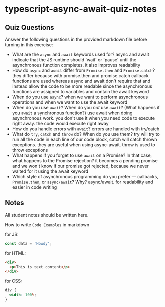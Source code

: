 # typescript-async-await-quiz-notes

## Quiz Questions

Answer the following questions in the provided markdown file before turning in this exercise:

- What are the `async` and `await` keywords used for?
  async and await indicate that the JS runtime should 'wait' or 'pause' until the asynchronous function completes. it also improves readability
- How do `async` and `await` differ from `Promise.then` and `Promise.catch`?
  they differ because with promise.then and promise.catch callback functions are used whereas async and await don't require that and instead allow the code to be more readable since the asynchronous functions are assigned to variables and contain the await keyword
- When do you use `async`?
  when we want to perform asynchronous operations and when we want to use the await keyword
- When do you use `await`? When do you _not_ use `await`? (What happens if you `await` a synchronous function?)
  use await when doing asynchronous work. you don't use it when you need code to execute right away. the code would execute right away
- How do you handle errors with `await`?
  errors are handled with try/catch
- What do `try`, `catch` and `throw` do? When do you use them?
  try will try to run all the code in each line of our code block, catch will catch thrown exceptions. they are useful when using async-await. throw is used to throw exceptions
- What happens if you forget to use `await` on a Promise? In that case, what happens to the Promise rejection?
  it becomes a pending promise and we won't know if our promise got rejected, because we never waited for it using the await keyword
- Which style of asynchronous programming do you prefer — callbacks, `Promise.then`, or `async/await`? Why?
  async/await. for readability and easier in code writing

## Notes

All student notes should be written here.

How to write `Code Examples` in markdown

for JS:

```javascript
const data = 'Howdy';
```

for HTML:

```html
<div>
  <p>This is text content</p>
</div>
```

for CSS:

```css
div {
  width: 100%;
}
```
